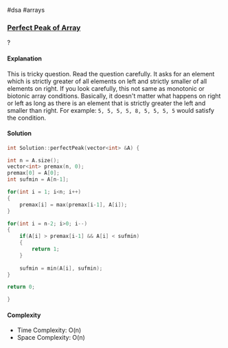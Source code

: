 #dsa #arrays
### [Perfect Peak of Array](https://www.interviewbit.com/problems/perfect-peak-of-array/)
? 
#### Explanation

This is tricky question. Read the question carefully. It asks for an element which is strictly greater of all elements on left and strictly smaller of all elements on right. If you look carefully, this not same as monotonic or biotonic array conditions. Basically, it doesn't matter what happens on right or left as long as there is an element that is strictly greater the left and smaller than right. 
For example: `5, 5, 5, 5, 8, 5, 5, 5, 5` would satisfy the condition.
#### Solution

```cpp
int Solution::perfectPeak(vector<int> &A) {

int n = A.size();
vector<int> premax(n, 0);
premax[0] = A[0];
int sufmin = A[n-1];

for(int i = 1; i<n; i++)
{
	premax[i] = max(premax[i-1], A[i]);
}

for(int i = n-2; i>0; i--)
{
	if(A[i] > premax[i-1] && A[i] < sufmin)
	{
		return 1;
	}
	
	sufmin = min(A[i], sufmin);
}

return 0;

}
```

#### Complexity

- Time Complexity: O(n)
- Space Complexity: O(n)